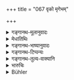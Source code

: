 +++
title = "067 वृको मृगेभम्"

+++

<details><summary>गङ्गानथ-मूलानुवादः</summary>

For stealing a deer or an elephant, a wolf; for stealing a horse, a tiger; for stealing fruits and roots, a monkey; for stealing a woman, a bear; for stealing water, a ‘Stokaka’-bird; for stealing conveyances, a camel; and for stealing cattle, a goat.—(67)
</details>

<details><summary>मेधातिथिः</summary>

"जलं प्लवः (म्ध् १२.६२) इत्य् अत्र पानार्थम् उदकं ज्ञेयम् । **स्तोकको** **वारी**त्य् अत्र धान्यसेकाद्यर्थम् । "रसश्" चाद्यं रसम् आहुर् यदि वातिरिकौषधादि द्रष्टव्यम् (म्ध् १२.६२) ॥ १२.६७ ॥
</details>

<details><summary>गङ्गानथ-भाष्यानुवादः</summary>

When it was said ([under 62]) that ‘for stealing water one becomes a *Plava* -bird,’ it was water for drinking purposes that was meant; while in the present verse, it is water for irrigating fields and such other purposes.

[Under verse
62], the term ‘*Rasa*’ may be taken either as the *first* kind of flavour (*Sweet*), or as medicinal substances.—(67)
</details>

<details><summary>गङ्गानथ-टिप्पन्यः</summary>

**(verses 12.64-67)  
**

See Comparative notes for [Verse
12.64].
</details>

<details><summary>गङ्गानथ-तुल्य-वाक्यानि</summary>

**(verses 12.60-68)  
**

See Comparative notes for [Verse
12.60].
</details>

<details><summary>भारुचिः</summary>

**स्तोकको** **वारि** पेयं **जलं** **प्लव** इत्य् अत्र सेकर्थम् ॥ १२.५३–६७ ॥
</details>

<details><summary>Bühler</summary>

067	For stealing a deer or an elephant a wolf, for stealing a horse a tiger, for stealing fruit and roots a monkey, for stealing a woman a bear, for stealing water a black-white cuckoo, for stealing vehicles a camel, for stealing cattle a he-goat.
</details>
